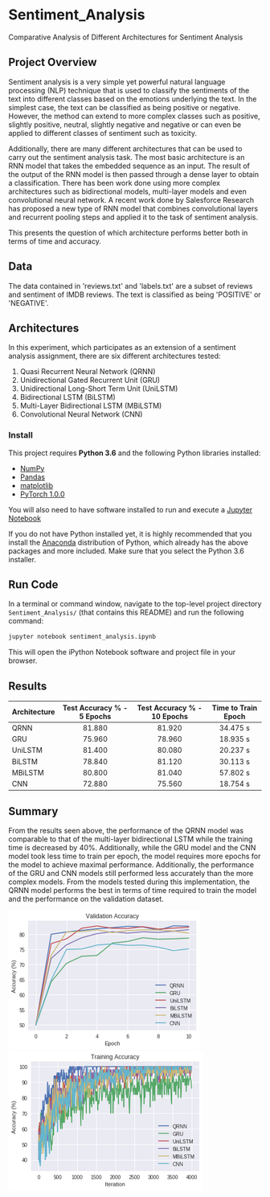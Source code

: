 # Sentiment_Analysis
Comparative Analysis of Different Architectures for Sentiment Analysis

## Project Overview
Sentiment analysis is a very simple yet powerful natural language processing (NLP) technique that is used to classify the sentiments of the text into different classes based on the emotions underlying the text. In the simplest case, the text can be classified as being positive or negative. However, the method can extend to more complex classes such as positive, slightly positive, neutral, slightly negative and negative or can even be applied to different classes of sentiment such as toxicity. 

Additionally, there are many different architectures that can be used to carry out the sentiment analysis task. The most basic architecture is an RNN model that takes the embedded sequence as an input. The result of the output of the RNN model is then passed through a dense layer to obtain a classification. There has been work done using more complex architectures such as bidirectional models, multi-layer models and even convolutional neural network. A recent work done by Salesforce Research has proposed a new type of RNN model that combines convolutional layers and recurrent pooling steps and applied it to the task of sentiment analysis. 

This presents the question of which architecture performs better both in terms of time and accuracy. 

## Data
The data contained in 'reviews.txt' and 'labels.txt' are a subset of reviews and sentiment of IMDB reviews. The text is classified as being 'POSITIVE' or 'NEGATIVE'. 

## Architectures
In this experiment, which participates as an extension of a sentiment analysis assignment, there are six different architectures tested:
1. Quasi Recurrent Neural Network (QRNN)
2. Unidirectional Gated Recurrent Unit (GRU)
3. Unidirectional Long-Short Term Unit (UniLSTM)
4. Bidirectional LSTM (BiLSTM)
5. Multi-Layer Bidirectional LSTM (MBiLSTM)
6. Convolutional Neural Network (CNN)

### Install

This project requires **Python 3.6** and the following Python libraries installed:

- [NumPy](http://www.numpy.org/)
- [Pandas](http://pandas.pydata.org)
- [matplotlib](http://matplotlib.org/)
- [PyTorch 1.0.0](https://pytorch.org/)

You will also need to have software installed to run and execute a [Jupyter Notebook](http://ipython.org/notebook.html)

If you do not have Python installed yet, it is highly recommended that you install the [Anaconda](http://continuum.io/downloads) distribution of Python, which already has the above packages and more included. Make sure that you select the Python 3.6 installer. 

## Run Code
In a terminal or command window, navigate to the top-level project directory `Sentiment_Analysis/` (that contains this README) and run the following command:

```bash
jupyter notebook sentiment_analysis.ipynb
```

This will open the iPython Notebook software and project file in your browser.

## Results

| Architecture        | Test Accuracy % - 5 Epochs           | Test Accuracy % - 10 Epochs  | Time to Train Epoch |
| ------------- |:-------------:| :-------------:| :-------------:|
| QRNN      | 81.880 | 81.920 |  34.475 s  |
| GRU      | 75.960      |  78.960 |  18.935 s  |
| UniLSTM | 81.400     |  80.080 |  20.237 s  |
| BiLSTM | 78.840     |  81.120 |  30.113 s  |
| MBiLSTM | 80.800     |  81.040 |  57.802 s  |
| CNN | 72.880     |  75.560 |  18.754 s  |

## Summary
From the results seen above, the performance of the QRNN model was comparable to that of the multi-layer bidirectional LSTM while the training time is decreased by 40%. Additionally, while the GRU model and the CNN model took less time to train per epoch, the model requires more epochs for the model to achieve maximal performance.  Additionally, the performance of the GRU and CNN models still performed less accurately than the more complex models. From the models tested during this implementation, the QRNN model performs the best in terms of time required to train the model and the performance on the validation dataset.

![alt text](https://github.com/murak038/Sentiment_Analysis/blob/master/QRNN_Validation_10Epoch.png "Validation Accuracy of the Model")
![alt text](https://github.com/murak038/Sentiment_Analysis/blob/master/QRNN_Training_10Epoch.png "Training Accuracy of the Model")
